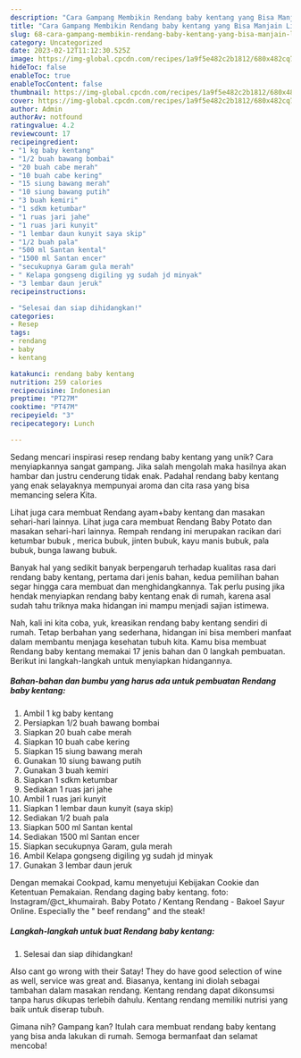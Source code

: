 ```yaml
---
description: "Cara Gampang Membikin Rendang baby kentang yang Bisa Manjain Lidah"
title: "Cara Gampang Membikin Rendang baby kentang yang Bisa Manjain Lidah"
slug: 68-cara-gampang-membikin-rendang-baby-kentang-yang-bisa-manjain-lidah
category: Uncategorized
date: 2023-02-12T11:12:30.525Z
image: https://img-global.cpcdn.com/recipes/1a9f5e482c2b1812/680x482cq70/rendang-baby-kentang-foto-resep-utama.jpg
hideToc: false
enableToc: true
enableTocContent: false
thumbnail: https://img-global.cpcdn.com/recipes/1a9f5e482c2b1812/680x482cq70/rendang-baby-kentang-foto-resep-utama.jpg
cover: https://img-global.cpcdn.com/recipes/1a9f5e482c2b1812/680x482cq70/rendang-baby-kentang-foto-resep-utama.jpg
author: Admin
authorAv: notfound
ratingvalue: 4.2
reviewcount: 17
recipeingredient:
- "1 kg baby kentang"
- "1/2 buah bawang bombai"
- "20 buah cabe merah"
- "10 buah cabe kering"
- "15 siung bawang merah"
- "10 siung bawang putih"
- "3 buah kemiri"
- "1 sdkm ketumbar"
- "1 ruas jari jahe"
- "1 ruas jari kunyit"
- "1 lembar daun kunyit saya skip"
- "1/2 buah pala"
- "500 ml Santan kental"
- "1500 ml Santan encer"
- "secukupnya Garam gula merah"
- " Kelapa gongseng digiling yg sudah jd minyak"
- "3 lembar daun jeruk"
recipeinstructions:

- "Selesai dan siap dihidangkan!"
categories:
- Resep
tags:
- rendang
- baby
- kentang

katakunci: rendang baby kentang 
nutrition: 259 calories
recipecuisine: Indonesian
preptime: "PT27M"
cooktime: "PT47M"
recipeyield: "3"
recipecategory: Lunch

---
```





Sedang mencari inspirasi resep rendang baby kentang yang unik? Cara menyiapkannya sangat gampang. Jika salah mengolah maka hasilnya akan hambar dan justru cenderung tidak enak. Padahal rendang baby kentang yang enak selayaknya mempunyai aroma dan cita rasa yang bisa memancing selera Kita.





Lihat juga cara membuat Rendang ayam+baby kentang dan masakan sehari-hari lainnya. Lihat juga cara membuat Rendang Baby Potato dan masakan sehari-hari lainnya. Rempah rendang ini merupakan racikan dari ketumbar bubuk , merica bubuk, jinten bubuk, kayu manis bubuk, pala bubuk, bunga lawang bubuk.

Banyak hal yang sedikit banyak berpengaruh terhadap kualitas rasa dari rendang baby kentang, pertama dari jenis bahan, kedua pemilihan bahan segar hingga cara membuat dan menghidangkannya. Tak perlu pusing jika hendak menyiapkan rendang baby kentang enak di rumah, karena asal sudah tahu triknya maka hidangan ini mampu menjadi sajian istimewa.






Nah, kali ini kita coba, yuk, kreasikan rendang baby kentang sendiri di rumah. Tetap berbahan yang sederhana, hidangan ini bisa memberi manfaat dalam membantu menjaga kesehatan tubuh kita. Kamu bisa membuat Rendang baby kentang memakai 17 jenis bahan dan 0 langkah pembuatan. Berikut ini langkah-langkah untuk menyiapkan hidangannya.

<!--inarticleads1-->

##### Bahan-bahan dan bumbu yang harus ada untuk pembuatan Rendang baby kentang:

1. Ambil 1 kg baby kentang
1. Persiapkan 1/2 buah bawang bombai
1. Siapkan 20 buah cabe merah
1. Siapkan 10 buah cabe kering
1. Siapkan 15 siung bawang merah
1. Gunakan 10 siung bawang putih
1. Gunakan 3 buah kemiri
1. Siapkan 1 sdkm ketumbar
1. Sediakan 1 ruas jari jahe
1. Ambil 1 ruas jari kunyit
1. Siapkan 1 lembar daun kunyit (saya skip)
1. Sediakan 1/2 buah pala
1. Siapkan 500 ml Santan kental
1. Sediakan 1500 ml Santan encer
1. Siapkan secukupnya Garam, gula merah
1. Ambil  Kelapa gongseng digiling yg sudah jd minyak
1. Gunakan 3 lembar daun jeruk


Dengan memakai Cookpad, kamu menyetujui Kebijakan Cookie dan Ketentuan Pemakaian. Rendang daging baby kentang. foto: Instagram/@ct_khumairah. Baby Potato / Kentang Rendang - Bakoel Sayur Online. Especially the &#34; beef rendang&#34; and the steak! 

<!--inarticleads2-->

##### Langkah-langkah untuk buat Rendang baby kentang:


1. Selesai dan siap dihidangkan!

Also cant go wrong with their Satay! They do have good selection of wine as well, service was great and. Biasanya, kentang ini diolah sebagai tambahan dalam masakan rendang. Kentang rendang dapat dikonsumsi tanpa harus dikupas terlebih dahulu. Kentang rendang memiliki nutrisi yang baik untuk diserap tubuh. 

Gimana nih? Gampang kan? Itulah cara membuat rendang baby kentang yang bisa anda lakukan di rumah. Semoga bermanfaat dan selamat mencoba!
